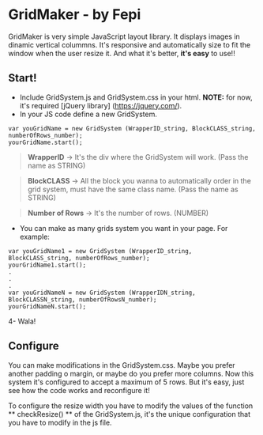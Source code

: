 # GridMaker - by Fepi
GridMaker is very simple JavaScript layout library. It displays images in dinamic vertical colummns. It's responsive and automatically size to fit the window when the user resize it. And what it's better, **it's easy** to use!!

## Start!
- Include GridSystem.js and GridSystem.css in your html. **NOTE:** for now, it's required [jQuery library] (https://jquery.com/).
- In your JS code define a new GridSystem. 

```
var youGridName = new GridSystem (WrapperID_string, BlockCLASS_string, numberOfRows_number);
yourGridName.start();
```
>**WrapperID** -> It's the div where the GridSystem will work. (Pass the name as STRING)

>**BlockCLASS** -> All the block you wanna to automatically order in the grid system, must have the same class name. (Pass the name as STRING)

>**Number of Rows** -> It's the number of rows. (NUMBER)

- You can make as many grids system you want in your page. For example:
```
var youGridName1 = new GridSystem (WrapperID_string, BlockCLASS_string, numberOfRows_number);
yourGridName1.start();
.
.
.
var youGridNameN = new GridSystem (WrapperIDN_string, BlockCLASSN_string, numberOfRowsN_number);
yourGridNameN.start();
```
4- Wala!

## Configure 
You can make modifications in the GridSystem.css. Maybe you prefer another padding o margin, or maybe do you prefer more columns. Now this system it's configured to accept a maximum of 5 rows. But it's easy, just see how the code works and reconfigure it!

To configure the resize width you have to modify the values of the function ** checkResize() ** of the GridSystem.js, it's the unique configuration that you have to modify in the js file.
